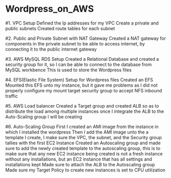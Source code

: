 # Wordpress_on_AWS
#1. VPC Setup
Defined the Ip addresses for my VPC
Create a private and public subnets
Created route tables for each subnet


#2. Public and Private Subnet with NAT Gateway
Created a NAT gateway for components in the private subnet to be able to access internet, by connecting it to the public internet gateway


#3. AWS MySQL RDS Setup
Created a Relational Database and created a security group for it, so I can be able to connect to the database from MySQL workbence
This is used to store the Wordpress files


#4. EFS(Elastic File System) Setup for Wordpress files
Created an  EFS
Mounted this EFS unto my instance, but it gave me problems as I did not properly configure my mount target security group to accept NFS inbound traffic


#5. AWS Load balancer
Created a Target group and created ALB so as to distribute the load among multiple instances once I integrate the ALB to the Auto-Scaling group I will be creating


#6. Auto-Scaling Group
First I created an AMI image from the instance in which I installed the wordpress
Then I add the AMI image unto the a template I create, I make sure the VPC, the subnet, and the Security group tallies with the first EC2 Instance
Created an Autoscaling group and made sure to add the newly created template to the autoscaling group, this is to make sure that any new EC2 instance being created is not a fresh instance without any installations, but an EC2 instance that has all settings and installations kept
Made sure to attach the ALB to the Autoscaling group
Made sure my Target Policy to create new instances is set to CPU utilization
